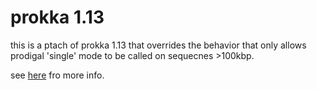 # prokka 1.13	

this is a ptach of prokka 1.13 that overrides the behavior that only allows prodigal 'single' mode to be called on sequecnes >100kbp. 

see [here](https://github.com/tseemann/prokka/issues/292) fro more info.